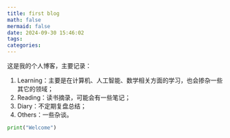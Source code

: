 ```yaml
---
title: first blog
math: false
mermaid: false
date: 2024-09-30 15:46:02
tags:
categories:
---
```


这是我的个人博客，主要记录：

1. Learning：主要是在计算机、人工智能、数学相关方面的学习，也会掺杂一些其它的领域；
2. Reading：读书摘录，可能会有一些笔记；
3. Diary：不定期复盘总结；
4. Others：一些杂谈。

```python
print("Welcome")
```

